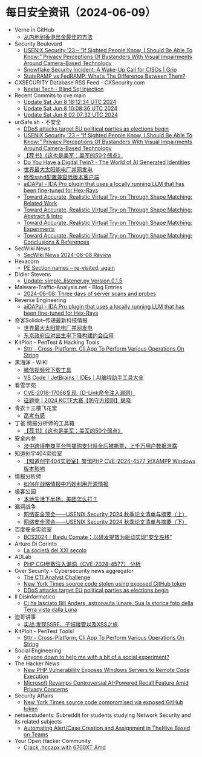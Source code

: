 # 每日安全资讯（2024-06-09）

- Verne in GitHub
  - [从内地到香港出金最佳的方法](https://einverne.github.io/post/2024/06/money-to-hong-kong.html)
- Security Boulevard
  - [USENIX Security ’23 – “If Sighted People Know, I Should Be Able To Know:” Privacy Perceptions Of Bystanders With Visual Impairments Around Camera-Based Technology](https://securityboulevard.com/2024/06/usenix-security-23-if-sighted-people-know-i-should-be-able-to-know-privacy-perceptions-of-bystanders-with-visual-impairments-around-camera-based-technology/)
  - [Snowflake Security Incident: A Wake-Up Call for CISOs | Grip](https://securityboulevard.com/2024/06/snowflake-security-incident-a-wake-up-call-for-cisos-grip/)
  - [StateRAMP vs FedRAMP: What’s The Difference Between Them?](https://securityboulevard.com/2024/06/stateramp-vs-fedramp-whats-the-difference-between-them/)
- CXSECURITY Database RSS Feed - CXSecurity.com
  - [Neetai Tech - Blind Sql Injection](https://cxsecurity.com/issue/WLB-2024060025)
- Recent Commits to cve:main
  - [Update Sat Jun  8 18:12:34 UTC 2024](https://github.com/trickest/cve/commit/1a9ce5de9b351280d5fd3b1c55cdd466188e21d0)
  - [Update Sat Jun  8 10:08:36 UTC 2024](https://github.com/trickest/cve/commit/b1e59628e2653035d6d86025d4380447d8ddcbce)
  - [Update Sat Jun  8 02:07:32 UTC 2024](https://github.com/trickest/cve/commit/e74ffb07b48dc77156baf898cdd74040e26f78a8)
- unSafe.sh - 不安全
  - [DDoS attacks target EU political parties as elections begin](https://buaq.net/go-244149.html)
  - [USENIX Security ’23 – “If Sighted People Know, I Should Be Able To Know:” Privacy Perceptions Of Bystanders With Visual Impairments Around Camera-Based Technology](https://buaq.net/go-244163.html)
  - [【荐书】《这也是美军：美军的50个弱点》](https://buaq.net/go-244145.html)
  - [Do You Have a Digital Twin? - The World of AI Generated Identities](https://buaq.net/go-244152.html)
  - [世界最大太阳能电厂并网发电](https://buaq.net/go-244138.html)
  - [修改sshd配置兼容低版本客户端](https://buaq.net/go-244116.html)
  - [aiDAPal - IDA Pro plugin that uses a locally running LLM that has been fine-tuned for Hex-Rays](https://buaq.net/go-244117.html)
  - [Toward Accurate, Realistic Virtual Try-on Through Shape Matching: Related Work](https://buaq.net/go-244153.html)
  - [Toward Accurate, Realistic Virtual Try-on Through Shape Matching: Abstract & Intro](https://buaq.net/go-244154.html)
  - [Toward Accurate, Realistic Virtual Try-on Through Shape Matching: Experiments](https://buaq.net/go-244155.html)
  - [Toward Accurate, Realistic Virtual Try-on Through Shape Matching: Conclusions & References](https://buaq.net/go-244156.html)
- SecWiki News
  - [SecWiki News 2024-06-08 Review](http://www.sec-wiki.com/?2024-06-08)
- Hexacorn
  - [PE Section names – re-visited, again](https://www.hexacorn.com/blog/2024/06/08/pe-section-names-re-visited-again-2/)
- Didier Stevens
  - [Update: simple_listener.py Version 0.1.5](https://blog.didierstevens.com/2024/06/08/update-simple_listener-py-version-0-1-5/)
- Malware-Traffic-Analysis.net - Blog Entries
  - [2024-06-08: Three days of server scans and probes](https://www.malware-traffic-analysis.net/2024/06/08/index.html)
- Reverse Engineering
  - [aiDAPal - IDA Pro plugin that uses a locally running LLM that has been fine-tuned for Hex-Rays](https://www.reddit.com/r/ReverseEngineering/comments/1db206j/aidapal_ida_pro_plugin_that_uses_a_locally/)
- 奇客Solidot–传递最新科技情报
  - [世界最大太阳能电厂并网发电](https://www.solidot.org/story?sid=78390)
  - [东京政府应对出生率下降构建约会应用](https://www.solidot.org/story?sid=78389)
- KitPloit - PenTest &amp; Hacking Tools
  - [Sttr - Cross-Platform, Cli App To Perform Various Operations On String](http://www.kitploit.com/2024/06/sttr-cross-platform-cli-app-to-perform.html)
- 黑海洋 - WIKI
  - [微信视频号下载工具](https://blog.upx8.com/4206)
  - [VS Code｜JetBrains｜IDEs｜AI编程助手工具大全](https://blog.upx8.com/4205)
- 看雪学苑
  - [CVE-2018-17066复现（D-Link命令注入漏洞）](https://mp.weixin.qq.com/s?__biz=MjM5NTc2MDYxMw==&mid=2458558525&idx=1&sn=2ea8bd4a5bbd5ac1da70d5d508b76129&chksm=b18d90b786fa19a175714b61912e756639ae375db3a8f96292e774585c049f3204f1f0fcde2d&scene=58&subscene=0#rd)
  - [征题中 | 2024 KCTF大赛【防守方规则】揭晓](https://mp.weixin.qq.com/s?__biz=MjM5NTc2MDYxMw==&mid=2458558525&idx=2&sn=c733cdb77b7152c9b9028a422fa8053b&chksm=b18d90b786fa19a18ccf94978913791400bb226b7e477bdd1c674ac0dd16a58a3e3cdf3d0714&scene=58&subscene=0#rd)
- 青衣十三楼飞花堂
  - [高考有感](https://mp.weixin.qq.com/s?__biz=MzUzMjQyMDE3Ng==&mid=2247487440&idx=1&sn=089e6a0532d9686fa427914c82e653f9&chksm=fab2ccefcdc545f9d4203327eeee08411406cef2cf1c12872ce71165b98f8ca212c081abcae7&scene=58&subscene=0#rd)
- 丁爸 情报分析师的工具箱
  - [【荐书】《这也是美军：美军的50个弱点》](https://mp.weixin.qq.com/s?__biz=MzI2MTE0NTE3Mw==&mid=2651144241&idx=1&sn=b217fd816821f21e893cf5fa8534a436&chksm=f1af370bc6d8be1ddf0009528749ce9ac83fb8f7cf6989c12ba2116f5302f525a79f4933f083&scene=58&subscene=0#rd)
- 安全内参
  - [涉中跨境电商平台熊猫购支付赎金后被撕票，上千万用户数据泄露](https://mp.weixin.qq.com/s?__biz=MzI4NDY2MDMwMw==&mid=2247511899&idx=1&sn=03ffdc7b51ea2ecc20ff7e054c21a23e&chksm=ebfae87bdc8d616d8a78b7fa47431c09b8d21733ac0869ccbf15630e5090c6c982d4e6bfbab3&scene=58&subscene=0#rd)
- 知道创宇404实验室
  - [【知道创宇404实验室】警惕PHP CVE-2024-4577 对XAMPP Windows 版本影响](https://mp.weixin.qq.com/s?__biz=MzAxNDY2MTQ2OQ==&mid=2650978895&idx=1&sn=9a46e408102150a096c3bb4e47368636&chksm=8079f87db70e716bbe82d72b7ab9516ef348beccc4bc094e1a111c647bff8fad9f81963fd6ca&scene=58&subscene=0#rd)
- 情报分析师
  - [如何在战略情报中巧妙利用开源情报](https://mp.weixin.qq.com/s?__biz=MzA3Mjc1MTkwOA==&mid=2650551093&idx=1&sn=9797f8cae5796807afad19ba67312e52&chksm=87111d7eb06694680ca6a142991a82ee15ccc71570d2732a396d79cca186ff7d3d9d3e855c56&scene=58&subscene=0#rd)
- 极客公园
  - [本地生活下半场，美团怎么打？](https://mp.weixin.qq.com/s?__biz=MTMwNDMwODQ0MQ==&mid=2653043486&idx=1&sn=e61d2c804582a71c062eaa720f1460fa&chksm=7e5746a84920cfbe7ae8c0bacccae290d1a9962fcafc3cb5dbb845285826370695e82778be51&scene=58&subscene=0#rd)
- 漏洞战争
  - [网络安全顶会——USENIX Security 2024 秋季论文清单与摘要（上）](https://mp.weixin.qq.com/s?__biz=MzU0MzgzNTU0Mw==&mid=2247485321&idx=1&sn=85c605c075c6e9ceab52e24f11bd96a3&chksm=fb041371cc739a671d838017d92558369f1ca9bf6c0339735bdfd606d02881c47c021b563d1c&scene=58&subscene=0#rd)
  - [网络安全顶会——USENIX Security 2024 秋季论文清单与摘要（下）](https://mp.weixin.qq.com/s?__biz=MzU0MzgzNTU0Mw==&mid=2247485321&idx=2&sn=7ea2812d0c8825d9266e0a56ee72cb22&chksm=fb041371cc739a67022914dbe9734e994e041fe6f086fba132238dc2415aa647a9a6badbe312&scene=58&subscene=0#rd)
- 百度安全实验室
  - [BCS2024｜Baidu Comate：以研发提效为驱动实现“安全左移”](https://mp.weixin.qq.com/s?__biz=MzA3NTQ3ODI0NA==&mid=2247487167&idx=1&sn=5b9dbc09b3868ed1f979c1978a6acf50&chksm=9f6eab34a81922222d9c8f3a854195fe8763812c8689982e6f5fabf0e22c98720c6286344ac9&scene=58&subscene=0#rd)
- Arturo Di Corinto
  - [La società del XXI secolo](https://dicorinto.it/letture/la-societa-del-xxi-secolo/)
- ADLab
  - [PHP CGI参数注入漏洞（CVE-2024-4577） 分析](https://mp.weixin.qq.com/s?__biz=MzAwNTI1NDI3MQ==&mid=2649619453&idx=1&sn=63b2fc50c252461f42ca85a82d7ec730&chksm=830626edb471affb43c80e4ba3ee6c17101a4fedc31150f6899cf4f8a9b231fc587b151c8b48&scene=58&subscene=0#rd)
- Over Security - Cybersecurity news aggregator
  - [The CTI Analyst Challenge](https://blog.bushidotoken.net/2024/06/the-cti-analyst-challenge.html)
  - [New York Times source code stolen using exposed GitHub token](https://www.bleepingcomputer.com/news/security/new-york-times-source-code-stolen-using-exposed-github-token/)
  - [DDoS attacks target EU political parties as elections begin](https://www.bleepingcomputer.com/news/security/ddos-attacks-target-eu-political-parties-as-elections-begin/)
- Il Disinformatico
  - [Ci ha lasciato Bill Anders, astronauta lunare. Sua la storica foto della Terra vista dalla Luna](http://attivissimo.blogspot.com/2024/06/ci-ha-lasciato-bill-anders-astronauta.html)
- 迪哥讲事
  - [实战:发现SSRF、子域接管以及XSS之旅](https://mp.weixin.qq.com/s?__biz=MzIzMTIzNTM0MA==&mid=2247494898&idx=1&sn=ac6c79bf86a72b1c8e61b5c8390e3c3b&chksm=e8a5e691dfd26f874c721eea603995b756df8783803d720941890a0261e66611764b4acaacdc&scene=58&subscene=0#rd)
- KitPloit - PenTest Tools!
  - [Sttr - Cross-Platform, Cli App To Perform Various Operations On String](http://www.kitploit.com/2024/06/sttr-cross-platform-cli-app-to-perform.html)
- Social Engineering
  - [Anyone down to help me with a bit of a social experiment?](https://www.reddit.com/r/SocialEngineering/comments/1db6nsn/anyone_down_to_help_me_with_a_bit_of_a_social/)
- The Hacker News
  - [New PHP Vulnerability Exposes Windows Servers to Remote Code Execution](https://thehackernews.com/2024/06/new-php-vulnerability-exposes-windows.html)
  - [Microsoft Revamps Controversial AI-Powered Recall Feature Amid Privacy Concerns](https://thehackernews.com/2024/06/microsoft-revamps-controversial-ai.html)
- Security Affairs
  - [New York Times source code compromised via exposed GitHub token](https://securityaffairs.com/164280/data-breach/new-york-times-source-code-leaked.html)
- netsecstudents: Subreddit for students studying Network Security and its related subjects
  - [Automating Alert/Case Creation and Assignment in TheHive Based on Teams](https://www.reddit.com/r/netsecstudents/comments/1darttm/automating_alertcase_creation_and_assignment_in/)
- Your Open Hacker Community
  - [Crack .hccapx with 6700XT Amd](https://www.reddit.com/r/HowToHack/comments/1dbfpk8/crack_hccapx_with_6700xt_amd/)
